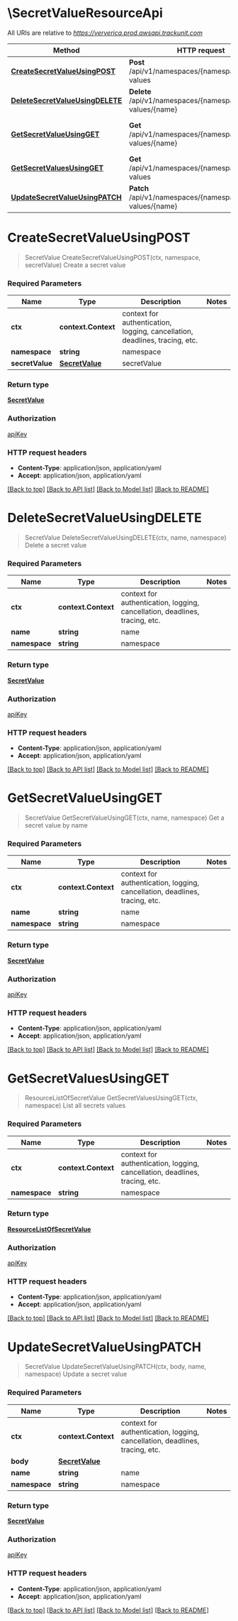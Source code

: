 # \SecretValueResourceApi

All URIs are relative to *https://ververica.prod.awsapi.trackunit.com*

Method | HTTP request | Description
------------- | ------------- | -------------
[**CreateSecretValueUsingPOST**](SecretValueResourceApi.md#CreateSecretValueUsingPOST) | **Post** /api/v1/namespaces/{namespace}/secret-values | Create a secret value
[**DeleteSecretValueUsingDELETE**](SecretValueResourceApi.md#DeleteSecretValueUsingDELETE) | **Delete** /api/v1/namespaces/{namespace}/secret-values/{name} | Delete a secret value
[**GetSecretValueUsingGET**](SecretValueResourceApi.md#GetSecretValueUsingGET) | **Get** /api/v1/namespaces/{namespace}/secret-values/{name} | Get a secret value by name
[**GetSecretValuesUsingGET**](SecretValueResourceApi.md#GetSecretValuesUsingGET) | **Get** /api/v1/namespaces/{namespace}/secret-values | List all secrets values
[**UpdateSecretValueUsingPATCH**](SecretValueResourceApi.md#UpdateSecretValueUsingPATCH) | **Patch** /api/v1/namespaces/{namespace}/secret-values/{name} | Update a secret value


# **CreateSecretValueUsingPOST**
> SecretValue CreateSecretValueUsingPOST(ctx, namespace, secretValue)
Create a secret value

### Required Parameters

Name | Type | Description  | Notes
------------- | ------------- | ------------- | -------------
 **ctx** | **context.Context** | context for authentication, logging, cancellation, deadlines, tracing, etc.
  **namespace** | **string**| namespace | 
  **secretValue** | [**SecretValue**](SecretValue.md)| secretValue | 

### Return type

[**SecretValue**](SecretValue.md)

### Authorization

[apiKey](../README.md#apiKey)

### HTTP request headers

 - **Content-Type**: application/json, application/yaml
 - **Accept**: application/json, application/yaml

[[Back to top]](#) [[Back to API list]](../README.md#documentation-for-api-endpoints) [[Back to Model list]](../README.md#documentation-for-models) [[Back to README]](../README.md)

# **DeleteSecretValueUsingDELETE**
> SecretValue DeleteSecretValueUsingDELETE(ctx, name, namespace)
Delete a secret value

### Required Parameters

Name | Type | Description  | Notes
------------- | ------------- | ------------- | -------------
 **ctx** | **context.Context** | context for authentication, logging, cancellation, deadlines, tracing, etc.
  **name** | **string**| name | 
  **namespace** | **string**| namespace | 

### Return type

[**SecretValue**](SecretValue.md)

### Authorization

[apiKey](../README.md#apiKey)

### HTTP request headers

 - **Content-Type**: application/json, application/yaml
 - **Accept**: application/json, application/yaml

[[Back to top]](#) [[Back to API list]](../README.md#documentation-for-api-endpoints) [[Back to Model list]](../README.md#documentation-for-models) [[Back to README]](../README.md)

# **GetSecretValueUsingGET**
> SecretValue GetSecretValueUsingGET(ctx, name, namespace)
Get a secret value by name

### Required Parameters

Name | Type | Description  | Notes
------------- | ------------- | ------------- | -------------
 **ctx** | **context.Context** | context for authentication, logging, cancellation, deadlines, tracing, etc.
  **name** | **string**| name | 
  **namespace** | **string**| namespace | 

### Return type

[**SecretValue**](SecretValue.md)

### Authorization

[apiKey](../README.md#apiKey)

### HTTP request headers

 - **Content-Type**: application/json, application/yaml
 - **Accept**: application/json, application/yaml

[[Back to top]](#) [[Back to API list]](../README.md#documentation-for-api-endpoints) [[Back to Model list]](../README.md#documentation-for-models) [[Back to README]](../README.md)

# **GetSecretValuesUsingGET**
> ResourceListOfSecretValue GetSecretValuesUsingGET(ctx, namespace)
List all secrets values

### Required Parameters

Name | Type | Description  | Notes
------------- | ------------- | ------------- | -------------
 **ctx** | **context.Context** | context for authentication, logging, cancellation, deadlines, tracing, etc.
  **namespace** | **string**| namespace | 

### Return type

[**ResourceListOfSecretValue**](ResourceListOfSecretValue.md)

### Authorization

[apiKey](../README.md#apiKey)

### HTTP request headers

 - **Content-Type**: application/json, application/yaml
 - **Accept**: application/json, application/yaml

[[Back to top]](#) [[Back to API list]](../README.md#documentation-for-api-endpoints) [[Back to Model list]](../README.md#documentation-for-models) [[Back to README]](../README.md)

# **UpdateSecretValueUsingPATCH**
> SecretValue UpdateSecretValueUsingPATCH(ctx, body, name, namespace)
Update a secret value

### Required Parameters

Name | Type | Description  | Notes
------------- | ------------- | ------------- | -------------
 **ctx** | **context.Context** | context for authentication, logging, cancellation, deadlines, tracing, etc.
  **body** | [**SecretValue**](SecretValue.md)|  | 
  **name** | **string**| name | 
  **namespace** | **string**| namespace | 

### Return type

[**SecretValue**](SecretValue.md)

### Authorization

[apiKey](../README.md#apiKey)

### HTTP request headers

 - **Content-Type**: application/json, application/yaml
 - **Accept**: application/json, application/yaml

[[Back to top]](#) [[Back to API list]](../README.md#documentation-for-api-endpoints) [[Back to Model list]](../README.md#documentation-for-models) [[Back to README]](../README.md)

